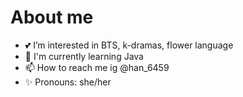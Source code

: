 # About me
- 💕 I’m interested in BTS, k-dramas, flower language
- 🌱 I'm currently learning Java
- 📫 How to reach me ig @han_6459
- ✨ Pronouns: she/her

<!---
Haneul6459/Haneul6459 is a ✨ special ✨ repository because its `README.md` (this file) appears on your GitHub profile.
You can click the Preview link to take a look at your changes.
--->
